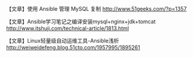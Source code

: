 

【文章】使用 Ansible 管理 MySQL 复制
http://www.51geeks.com/?p=1357

【文章】Ansible学习笔记之编译安装mysql+nginx+jdk+tomcat
http://www.itshuji.com/technical-article/1813.html

【文章】Linux轻量级自动运维工具-Ansible浅析
http://weiweidefeng.blog.51cto.com/1957995/1895261
